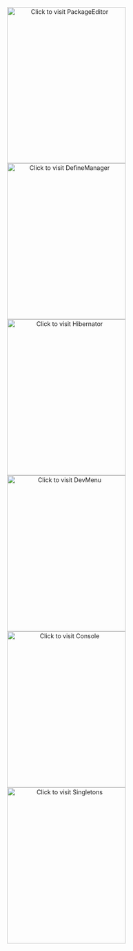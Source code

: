 <div align="center">
	<a href="https://github.com/Hibzz-Games/Hibzz.PackageEditor">
		<img src="packageEditor.svg" width="275" height="360" alt="Click to visit PackageEditor">
	</a>
    <a href="https://github.com/Hibzz-Games/Hibzz.DefineManager">
		<img src="defineManager.svg" width="275" height="360" alt="Click to visit DefineManager">
	</a>
    <a href="https://github.com/Hibzz-Games/Hibzz.Hibernator">
		<img src="hibernator.svg" width="275" height="360" alt="Click to visit Hibernator">
	</a>
</div>

<div align="center">
	<a href="https://github.com/Hibzz-Games/Hibzz.DevMenu">
		<img src="devMenu.svg" width="275" height="360" alt="Click to visit DevMenu">
	</a>
    <a href="https://github.com/Hibzz-Games/com.hibzz.console">
		<img src="console.svg" width="275" height="360" alt="Click to visit Console">
	</a>
    <a href="https://github.com/Hibzz-Games/Hibzz.Singletons">
		<img src="singletons.svg" width="275" height="360" alt="Click to visit Singletons">
	</a>
</div>
